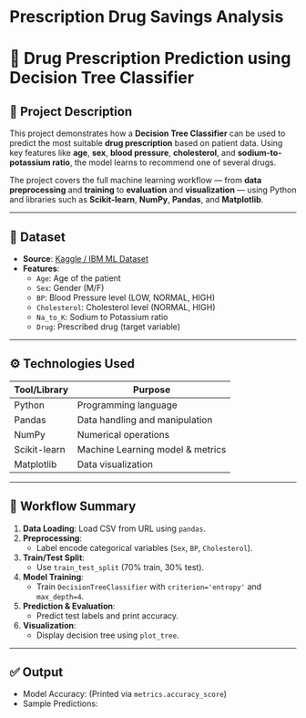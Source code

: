 # Prescription Drug Savings Analysis
# 💊 Drug Prescription Prediction using Decision Tree Classifier

## 📌 Project Description
This project demonstrates how a **Decision Tree Classifier** can be used to predict the most suitable **drug prescription** based on patient data. Using key features like **age**, **sex**, **blood pressure**, **cholesterol**, and **sodium-to-potassium ratio**, the model learns to recommend one of several drugs.

The project covers the full machine learning workflow — from **data preprocessing** and **training** to **evaluation** and **visualization** — using Python and libraries such as **Scikit-learn**, **NumPy**, **Pandas**, and **Matplotlib**.

---

## 📁 Dataset

- **Source**: [Kaggle / IBM ML Dataset](https://cf-courses-data.s3.us.cloud-object-storage.appdomain.cloud/IBMDeveloperSkillsNetwork-ML0101EN-SkillsNetwork/labs/Module%203/data/drug200.csv)
- **Features**:
  - `Age`: Age of the patient
  - `Sex`: Gender (M/F)
  - `BP`: Blood Pressure level (LOW, NORMAL, HIGH)
  - `Cholesterol`: Cholesterol level (NORMAL, HIGH)
  - `Na_to_K`: Sodium to Potassium ratio
  - `Drug`: Prescribed drug (target variable)

---

## ⚙️ Technologies Used

| Tool/Library    | Purpose                          |
|----------------|----------------------------------|
| Python          | Programming language             |
| Pandas          | Data handling and manipulation   |
| NumPy           | Numerical operations             |
| Scikit-learn    | Machine Learning model & metrics |
| Matplotlib      | Data visualization               |

---

## 🧪 Workflow Summary

1. **Data Loading**: Load CSV from URL using `pandas`.
2. **Preprocessing**:
   - Label encode categorical variables (`Sex`, `BP`, `Cholesterol`).
3. **Train/Test Split**:
   - Use `train_test_split` (70% train, 30% test).
4. **Model Training**:
   - Train `DecisionTreeClassifier` with `criterion='entropy'` and `max_depth=4`.
5. **Prediction & Evaluation**:
   - Predict test labels and print accuracy.
6. **Visualization**:
   - Display decision tree using `plot_tree`.

---

## ✅ Output

- Model Accuracy: (Printed via `metrics.accuracy_score`)
- Sample Predictions:


